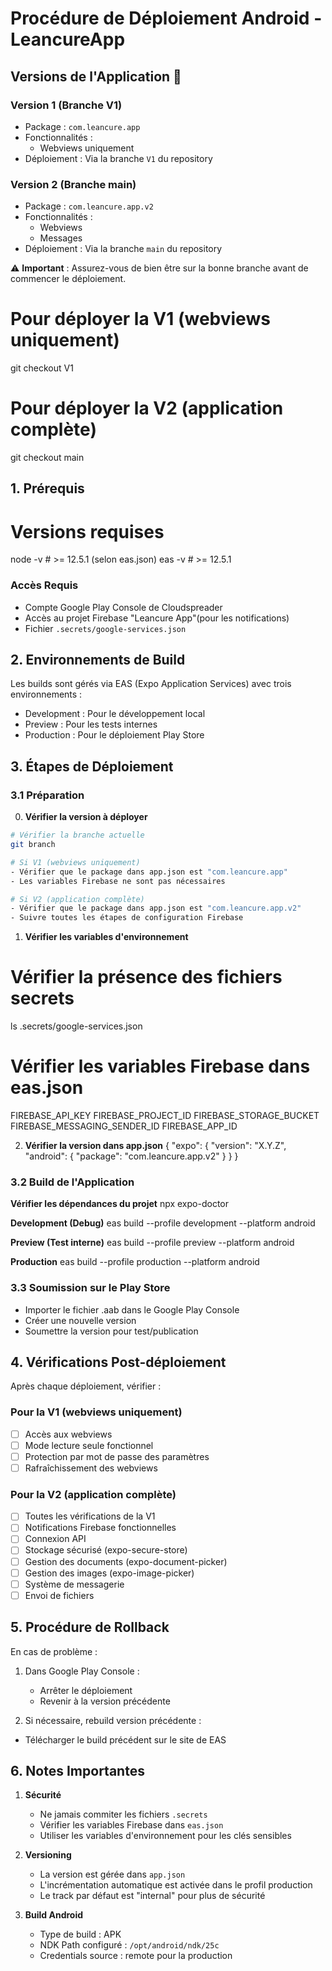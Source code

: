 # Procédure de Déploiement Android - LeancureApp

## Versions de l'Application 📱

### Version 1 (Branche V1)
- Package : `com.leancure.app`
- Fonctionnalités :
  - Webviews uniquement
- Déploiement : Via la branche `V1` du repository

### Version 2 (Branche main)
- Package : `com.leancure.app.v2`
- Fonctionnalités :
  - Webviews
  - Messages
- Déploiement : Via la branche `main` du repository

⚠️ **Important** : Assurez-vous de bien être sur la bonne branche avant de commencer le déploiement.

# Pour déployer la V1 (webviews uniquement)
git checkout V1

# Pour déployer la V2 (application complète)
git checkout main


## 1. Prérequis 

# Versions requises
node -v  # >= 12.5.1 (selon eas.json)
eas -v   # >= 12.5.1

### Accès Requis
- Compte Google Play Console de Cloudspreader
- Accès au projet Firebase "Leancure App"(pour les notifications)
- Fichier `.secrets/google-services.json`

## 2. Environnements de Build 

Les builds sont gérés via EAS (Expo Application Services) avec trois environnements :
- Development : Pour le développement local
- Preview : Pour les tests internes
- Production : Pour le déploiement Play Store

## 3. Étapes de Déploiement 

### 3.1 Préparation

0. **Vérifier la version à déployer**
```bash
# Vérifier la branche actuelle
git branch

# Si V1 (webviews uniquement)
- Vérifier que le package dans app.json est "com.leancure.app"
- Les variables Firebase ne sont pas nécessaires

# Si V2 (application complète)
- Vérifier que le package dans app.json est "com.leancure.app.v2"
- Suivre toutes les étapes de configuration Firebase
```

1. **Vérifier les variables d'environnement**
# Vérifier la présence des fichiers secrets
ls .secrets/google-services.json

# Vérifier les variables Firebase dans eas.json
FIREBASE_API_KEY
FIREBASE_PROJECT_ID
FIREBASE_STORAGE_BUCKET
FIREBASE_MESSAGING_SENDER_ID
FIREBASE_APP_ID

2. **Vérifier la version dans app.json**
{
  "expo": {
    "version": "X.Y.Z",
    "android": {
      "package": "com.leancure.app.v2"
    }
  }
}

### 3.2 Build de l'Application

**Vérifier les dépendances du projet**
npx expo-doctor

**Development (Debug)**
eas build --profile development --platform android

**Preview (Test interne)**
eas build --profile preview --platform android

**Production**
eas build --profile production --platform android

### 3.3 Soumission sur le Play Store

- Importer le fichier .aab dans le Google Play Console
- Créer une nouvelle version
- Soumettre la version pour test/publication

## 4. Vérifications Post-déploiement 

Après chaque déploiement, vérifier :

### Pour la V1 (webviews uniquement)
- [ ] Accès aux webviews
- [ ] Mode lecture seule fonctionnel
- [ ] Protection par mot de passe des paramètres
- [ ] Rafraîchissement des webviews

### Pour la V2 (application complète)
- [ ] Toutes les vérifications de la V1
- [ ] Notifications Firebase fonctionnelles
- [ ] Connexion API
- [ ] Stockage sécurisé (expo-secure-store)
- [ ] Gestion des documents (expo-document-picker)
- [ ] Gestion des images (expo-image-picker)
- [ ] Système de messagerie
- [ ] Envoi de fichiers

## 5. Procédure de Rollback 

En cas de problème :

1. Dans Google Play Console :
   - Arrêter le déploiement
   - Revenir à la version précédente

2. Si nécessaire, rebuild version précédente :

- Télécharger le build précédent sur le site de EAS

## 6. Notes Importantes 

1. **Sécurité**
   - Ne jamais commiter les fichiers `.secrets`
   - Vérifier les variables Firebase dans `eas.json`
   - Utiliser les variables d'environnement pour les clés sensibles

2. **Versioning**
   - La version est gérée dans `app.json`
   - L'incrémentation automatique est activée dans le profil production
   - Le track par défaut est "internal" pour plus de sécurité

3. **Build Android**
   - Type de build : APK
   - NDK Path configuré : `/opt/android/ndk/25c`
   - Credentials source : remote pour la production 